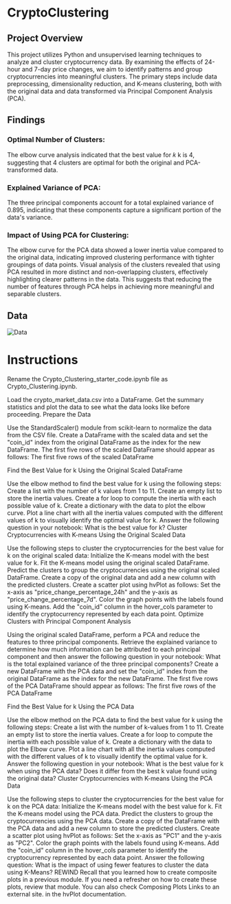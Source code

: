 # CryptoClustering


## Project Overview

This project utilizes Python and unsupervised learning techniques to analyze and cluster cryptocurrency data. By examining the effects of 24-hour and 7-day price changes, we aim to identify patterns and group cryptocurrencies into meaningful clusters. The primary steps include data preprocessing, dimensionality reduction, and K-means clustering, both with the original data and data transformed via Principal Component Analysis (PCA).


## Findings

### Optimal Number of Clusters:
The elbow curve analysis indicated that the best value for 
𝑘
k is 4, suggesting that 4 clusters are optimal for both the original and PCA-transformed data.

### Explained Variance of PCA:
The three principal components account for a total explained variance of 0.895, indicating that these components capture a significant portion of the data's variance.

### Impact of Using PCA for Clustering:
The elbow curve for the PCA data showed a lower inertia value compared to the original data, indicating improved clustering performance with tighter groupings of data points. Visual analysis of the clusters revealed that using PCA resulted in more distinct and non-overlapping clusters, effectively highlighting clearer patterns in the data. This suggests that reducing the number of features through PCA helps in achieving more meaningful and separable clusters.


## Data 
![Data](https://static.bc-edx.com/data/dl-1-2/m19/lms/img/scaled_DataFrame.png)





# **Instructions**

Rename the Crypto_Clustering_starter_code.ipynb file as Crypto_Clustering.ipynb.

Load the crypto_market_data.csv into a DataFrame.
Get the summary statistics and plot the data to see what the data looks like before proceeding.
Prepare the Data

Use the StandardScaler() module from scikit-learn to normalize the data from the CSV file.
Create a DataFrame with the scaled data and set the "coin_id" index from the original DataFrame as the index for the new DataFrame.
The first five rows of the scaled DataFrame should appear as follows:
The first five rows of the scaled DataFrame

Find the Best Value for k Using the Original Scaled DataFrame

Use the elbow method to find the best value for k using the following steps:
Create a list with the number of k values from 1 to 11.
Create an empty list to store the inertia values.
Create a for loop to compute the inertia with each possible value of k.
Create a dictionary with the data to plot the elbow curve.
Plot a line chart with all the inertia values computed with the different values of k to visually identify the optimal value for k.
Answer the following question in your notebook: What is the best value for k?
Cluster Cryptocurrencies with K-means Using the Original Scaled Data

Use the following steps to cluster the cryptocurrencies for the best value for k on the original scaled data:
Initialize the K-means model with the best value for k.
Fit the K-means model using the original scaled DataFrame.
Predict the clusters to group the cryptocurrencies using the original scaled DataFrame.
Create a copy of the original data and add a new column with the predicted clusters.
Create a scatter plot using hvPlot as follows:
Set the x-axis as "price_change_percentage_24h" and the y-axis as "price_change_percentage_7d".
Color the graph points with the labels found using K-means.
Add the "coin_id" column in the hover_cols parameter to identify the cryptocurrency represented by each data point.
Optimize Clusters with Principal Component Analysis

Using the original scaled DataFrame, perform a PCA and reduce the features to three principal components.
Retrieve the explained variance to determine how much information can be attributed to each principal component and then answer the following question in your notebook:
What is the total explained variance of the three principal components?
Create a new DataFrame with the PCA data and set the "coin_id" index from the original DataFrame as the index for the new DataFrame.
The first five rows of the PCA DataFrame should appear as follows:
The first five rows of the PCA DataFrame

Find the Best Value for k Using the PCA Data

Use the elbow method on the PCA data to find the best value for k using the following steps:
Create a list with the number of k-values from 1 to 11.
Create an empty list to store the inertia values.
Create a for loop to compute the inertia with each possible value of k.
Create a dictionary with the data to plot the Elbow curve.
Plot a line chart with all the inertia values computed with the different values of k to visually identify the optimal value for k.
Answer the following question in your notebook:
What is the best value for k when using the PCA data?
Does it differ from the best k value found using the original data?
Cluster Cryptocurrencies with K-means Using the PCA Data

Use the following steps to cluster the cryptocurrencies for the best value for k on the PCA data:
Initialize the K-means model with the best value for k.
Fit the K-means model using the PCA data.
Predict the clusters to group the cryptocurrencies using the PCA data.
Create a copy of the DataFrame with the PCA data and add a new column to store the predicted clusters.
Create a scatter plot using hvPlot as follows:
Set the x-axis as "PC1" and the y-axis as "PC2".
Color the graph points with the labels found using K-means.
Add the "coin_id" column in the hover_cols parameter to identify the cryptocurrency represented by each data point.
Answer the following question:
What is the impact of using fewer features to cluster the data using K-Means?
REWIND
Recall that you learned how to create composite plots in a previous module. If you need a refresher on how to create these plots, review that module. You can also check Composing Plots Links to an external site. in the hvPlot documentation.

